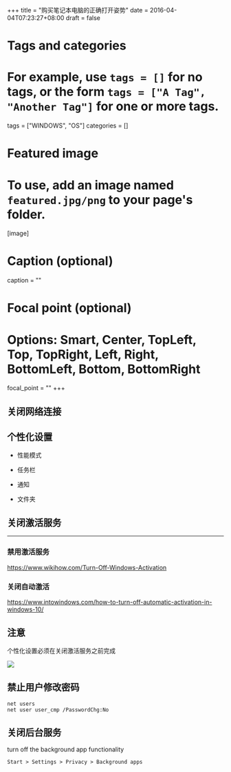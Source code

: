 +++
title = "购买笔记本电脑的正确打开姿势"
date = 2016-04-04T07:23:27+08:00
draft = false

# Tags and categories
# For example, use `tags = []` for no tags, or the form `tags = ["A Tag", "Another Tag"]` for one or more tags.
tags = ["WINDOWS", "OS"]
categories = []

# Featured image
# To use, add an image named `featured.jpg/png` to your page's folder. 
[image]
  # Caption (optional)
  caption = ""

  # Focal point (optional)
  # Options: Smart, Center, TopLeft, Top, TopRight, Left, Right, BottomLeft, Bottom, BottomRight
  focal_point = ""
+++

## 关闭网络连接


## 个性化设置

- 性能模式

- 任务栏

- 通知

- 文件夹

## 关闭激活服务

---

### 禁用激活服务

https://www.wikihow.com/Turn-Off-Windows-Activation

### 关闭自动激活

https://www.intowindows.com/how-to-turn-off-automatic-activation-in-windows-10/

## 注意

个性化设置必须在关闭激活服务之前完成

![](/img/post/win-activation.png)

## 禁止用户修改密码

```
net users
net user user_cmp /PasswordChg:No
```

## 关闭后台服务

turn off the background app functionality

```
Start > Settings > Privacy > Background apps
```